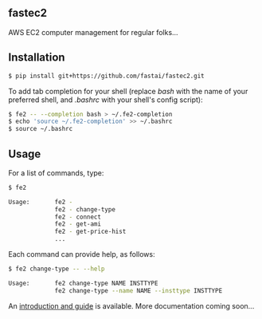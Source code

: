 ## fastec2

AWS EC2 computer management for regular folks...

## Installation

```bash
$ pip install git+https://github.com/fastai/fastec2.git
```

To add tab completion for your shell (replace *bash* with the name of your preferred shell, and *.bashrc* with your shell's config script):

```bash
$ fe2 -- --completion bash > ~/.fe2-completion
$ echo 'source ~/.fe2-completion' >> ~/.bashrc
$ source ~/.bashrc
```

## Usage

For a list of commands, type:

```bash
$ fe2

Usage:       fe2 -
             fe2 - change-type
             fe2 - connect
             fe2 - get-ami
             fe2 - get-price-hist
             ...
```

Each command can provide help, as follows:

```bash
$ fe2 change-type -- --help

Usage:       fe2 change-type NAME INSTTYPE
             fe2 change-type --name NAME --insttype INSTTYPE
```

An [introduction and guide](https://www.fast.ai/2019/02/15/fastec2/) is available. More documentation coming soon...
